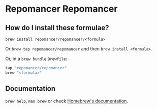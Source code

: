 # Repomancer Repomancer

## How do I install these formulae?

`brew install repomancer/repomancer/<formula>`

Or `brew tap repomancer/repomancer` and then `brew install <formula>`.

Or, in a `brew bundle` `Brewfile`:

```ruby
tap "repomancer/repomancer"
brew "<formula>"
```

## Documentation

`brew help`, `man brew` or check [Homebrew's documentation](https://docs.brew.sh).

